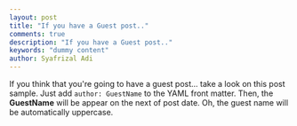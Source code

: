 ```yaml
---
layout: post
title: "If you have a Guest post.."
comments: true
description: "If you have a Guest post.."
keywords: "dummy content"
author: Syafrizal Adi
---
```


If you think that you're going to have a guest post... take a look on this post sample. Just add `author: GuestName` to the YAML front matter. Then, the **GuestName** will be appear on the next of post date. Oh, the guest name will be automatically uppercase.
